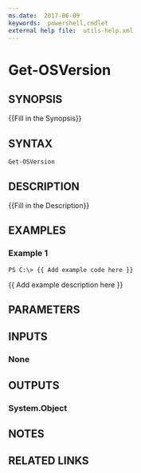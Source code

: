 ```yaml
---
ms.date:  2017-06-09
keywords:  powershell,cmdlet
external help file:  utils-help.xml
---
```


# Get-OSVersion

## SYNOPSIS
{{Fill in the Synopsis}}

## SYNTAX

```
Get-OSVersion
```

## DESCRIPTION
{{Fill in the Description}}

## EXAMPLES

### Example 1
```
PS C:\> {{ Add example code here }}
```

{{ Add example description here }}

## PARAMETERS

## INPUTS

### None


## OUTPUTS

### System.Object

## NOTES

## RELATED LINKS

